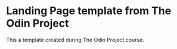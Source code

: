 # Landing Page template from The Odin Project
This a template created during The Odin Project course.
